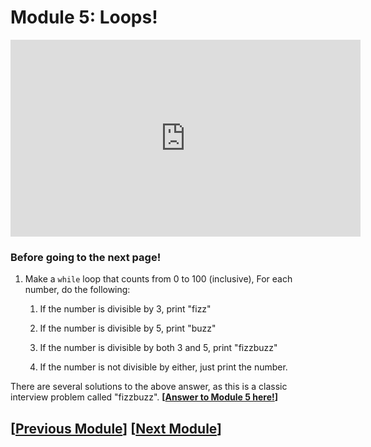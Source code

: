 # Module 5: Loops! 

<iframe width="560" height="315" src="https://www.youtube.com/embed/LnzWcAV24n4?si=OZC6jzT60mzSeMlp" title="YouTube video player" frameborder="0" allow="accelerometer; autoplay; clipboard-write; encrypted-media; gyroscope; picture-in-picture; web-share" referrerpolicy="strict-origin-when-cross-origin" allowfullscreen></iframe>


### Before going to the next page!

1. Make a `while` loop that counts from 0 to 100 (inclusive), For each number, do the following:

	1. If the number is divisible by 3, print "fizz"

	2. If the number is divisible by 5, print "buzz"

	3. If the number is divisible by both 3 and 5, print "fizzbuzz"

	4. If the number is not divisible by either, just print the number.

There are several solutions to the above answer, as this is a classic interview problem called "fizzbuzz".
**\[[Answer to Module 5 here!](./module5_answer.md)\]**


## \[[Previous Module](./module4.md)\] \[[Next Module](./module6.md)\]
